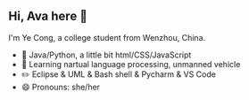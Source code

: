 ## Hi, Ava here 👋

I'm Ye Cong, a college student from Wenzhou, China.

- 🔨 Java/Python, a little bit html/CSS/JavaScript
- 🌱 Learning nartual language processing, unmanned vehicle
- ✏️ Eclipse & UML & Bash shell & Pycharm & VS Code 
- 😄 Pronouns: she/her

